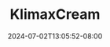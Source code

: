 --- 
title: "KlimaxCream"
description: "streaming  video bokep KlimaxCream durasi panjang    "
date: 2024-07-02T13:05:52-08:00
file_code: "qqr0g97y9ppc"
draft: false
cover: "erlxpz1wr2fnzqjj.jpg"
tags: ["KlimaxCream", "bokep-indo", "bokep-viral", "bokep-ig"]
length: 12385
fld_id: "1483103"
foldername: "Ael vie"
categories: ["Ael vie"]
views: 0
---